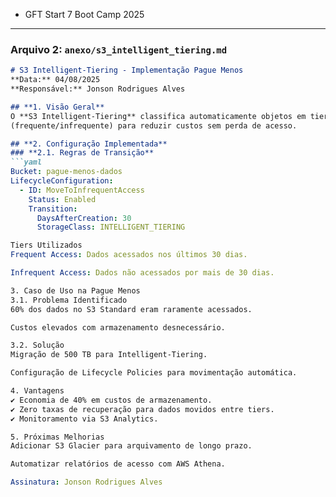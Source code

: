 * GFT Start 7 Boot Camp 2025

---

### **Arquivo 2: `anexo/s3_intelligent_tiering.md`**
```markdown
# S3 Intelligent-Tiering - Implementação Pague Menos  
**Data:** 04/08/2025  
**Responsável:** Jonson Rodrigues Alves  

## **1. Visão Geral**  
O **S3 Intelligent-Tiering** classifica automaticamente objetos em tiers de armazenamento 
(frequente/infrequente) para reduzir custos sem perda de acesso.  

## **2. Configuração Implementada**  
### **2.1. Regras de Transição**  
```yaml
Bucket: pague-menos-dados
LifecycleConfiguration:
  - ID: MoveToInfrequentAccess
    Status: Enabled
    Transition:
      DaysAfterCreation: 30
      StorageClass: INTELLIGENT_TIERING

Tiers Utilizados
Frequent Access: Dados acessados nos últimos 30 dias.

Infrequent Access: Dados não acessados por mais de 30 dias.

3. Caso de Uso na Pague Menos
3.1. Problema Identificado
60% dos dados no S3 Standard eram raramente acessados.

Custos elevados com armazenamento desnecessário.

3.2. Solução
Migração de 500 TB para Intelligent-Tiering.

Configuração de Lifecycle Policies para movimentação automática.

4. Vantagens
✔ Economia de 40% em custos de armazenamento.
✔ Zero taxas de recuperação para dados movidos entre tiers.
✔ Monitoramento via S3 Analytics.

5. Próximas Melhorias
Adicionar S3 Glacier para arquivamento de longo prazo.

Automatizar relatórios de acesso com AWS Athena.

Assinatura: Jonson Rodrigues Alves